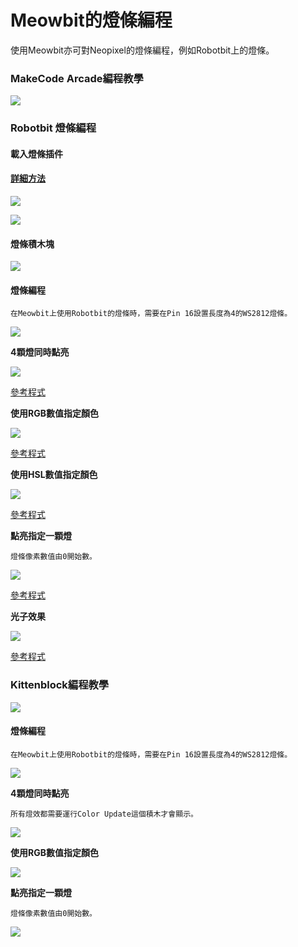 # Meowbit的燈條編程

使用Meowbit亦可對Neopixel的燈條編程，例如Robotbit上的燈條。

### MakeCode Arcade編程教學

![](https://kittenbothk.readthedocs.io/en/latest/\_images/acbanner2.png)

### Robotbit 燈條編程

#### 載入燈條插件

#### [詳細方法](../../makecode/kittenbotandmakecode.md)

![](https://kittenbothk.readthedocs.io/en/latest/\_images/sd5.png)

![](https://kittenbothk.readthedocs.io/en/latest/\_images/robotbit3.png)

#### 燈條積木塊

![](https://kittenbothk.readthedocs.io/en/latest/\_images/robotbit4.png)

#### 燈條編程

```
在Meowbit上使用Robotbit的燈條時，需要在Pin 16設置長度為4的WS2812燈條。
```

![](https://kittenbothk.readthedocs.io/en/latest/\_images/robotbit15.png)

**4顆燈同時點亮**

![](https://kittenbothk.readthedocs.io/en/latest/\_images/robotbit10.png)

[參考程式](https://makecode.com/\_XXwcLH7YpW2x)

**使用RGB數值指定顏色**

![](https://kittenbothk.readthedocs.io/en/latest/\_images/robotbit11.png)

[參考程式](https://makecode.com/\_CTVgMgevD2Ks)

**使用HSL數值指定顏色**

![](https://kittenbothk.readthedocs.io/en/latest/\_images/robotbit12.png)

[參考程式](https://makecode.com/\_M6M9VrHbj8dH)

**點亮指定一顆燈**

```
燈條像素數值由0開始數。
```

![](https://kittenbothk.readthedocs.io/en/latest/\_images/robotbit13.png)

[參考程式](https://makecode.com/\_89Hb2TW6LJ0a)

**光子效果**

![](https://kittenbothk.readthedocs.io/en/latest/\_images/robotbit14.png)

[參考程式](https://makecode.com/\_92m20h91uL5j)

### Kittenblock編程教學

![](https://kittenbothk.readthedocs.io/en/latest/\_images/kbbanner11.png)

#### 燈條編程

```
在Meowbit上使用Robotbit的燈條時，需要在Pin 16設置長度為4的WS2812燈條。
```

![](https://kittenbothk.readthedocs.io/en/latest/\_images/robotbit19.png)

**4顆燈同時點亮**

```
所有燈效都需要運行Color Update這個積木才會顯示。
```

![](https://kittenbothk.readthedocs.io/en/latest/\_images/robotbit20.png)

**使用RGB數值指定顏色**

![](https://kittenbothk.readthedocs.io/en/latest/\_images/robotbit21.png)

**點亮指定一顆燈**

```
燈條像素數值由0開始數。
```

![](https://kittenbothk.readthedocs.io/en/latest/\_images/robotbit22.png)
